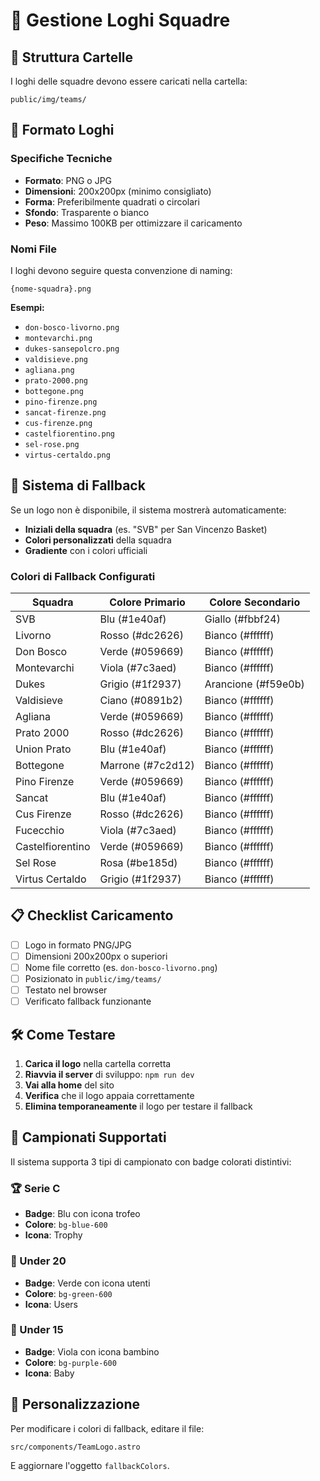 # 🏀 Gestione Loghi Squadre

## 📁 Struttura Cartelle

I loghi delle squadre devono essere caricati nella cartella:
```
public/img/teams/
```

## 🎨 Formato Loghi

### Specifiche Tecniche
- **Formato**: PNG o JPG
- **Dimensioni**: 200x200px (minimo consigliato)
- **Forma**: Preferibilmente quadrati o circolari
- **Sfondo**: Trasparente o bianco
- **Peso**: Massimo 100KB per ottimizzare il caricamento

### Nomi File
I loghi devono seguire questa convenzione di naming:
```
{nome-squadra}.png
```

**Esempi:**
- `don-bosco-livorno.png`
- `montevarchi.png`
- `dukes-sansepolcro.png`
- `valdisieve.png`
- `agliana.png`
- `prato-2000.png`
- `bottegone.png`
- `pino-firenze.png`
- `sancat-firenze.png`
- `cus-firenze.png`
- `castelfiorentino.png`
- `sel-rose.png`
- `virtus-certaldo.png`

## 🔄 Sistema di Fallback

Se un logo non è disponibile, il sistema mostrerà automaticamente:
- **Iniziali della squadra** (es. "SVB" per San Vincenzo Basket)
- **Colori personalizzati** della squadra
- **Gradiente** con i colori ufficiali

### Colori di Fallback Configurati

| Squadra | Colore Primario | Colore Secondario |
|---------|----------------|-------------------|
| SVB | Blu (#1e40af) | Giallo (#fbbf24) |
| Livorno | Rosso (#dc2626) | Bianco (#ffffff) |
| Don Bosco | Verde (#059669) | Bianco (#ffffff) |
| Montevarchi | Viola (#7c3aed) | Bianco (#ffffff) |
| Dukes | Grigio (#1f2937) | Arancione (#f59e0b) |
| Valdisieve | Ciano (#0891b2) | Bianco (#ffffff) |
| Agliana | Verde (#059669) | Bianco (#ffffff) |
| Prato 2000 | Rosso (#dc2626) | Bianco (#ffffff) |
| Union Prato | Blu (#1e40af) | Bianco (#ffffff) |
| Bottegone | Marrone (#7c2d12) | Bianco (#ffffff) |
| Pino Firenze | Verde (#059669) | Bianco (#ffffff) |
| Sancat | Blu (#1e40af) | Bianco (#ffffff) |
| Cus Firenze | Rosso (#dc2626) | Bianco (#ffffff) |
| Fucecchio | Viola (#7c3aed) | Bianco (#ffffff) |
| Castelfiorentino | Verde (#059669) | Bianco (#ffffff) |
| Sel Rose | Rosa (#be185d) | Bianco (#ffffff) |
| Virtus Certaldo | Grigio (#1f2937) | Bianco (#ffffff) |

## 📋 Checklist Caricamento

- [ ] Logo in formato PNG/JPG
- [ ] Dimensioni 200x200px o superiori
- [ ] Nome file corretto (es. `don-bosco-livorno.png`)
- [ ] Posizionato in `public/img/teams/`
- [ ] Testato nel browser
- [ ] Verificato fallback funzionante

## 🛠️ Come Testare

1. **Carica il logo** nella cartella corretta
2. **Riavvia il server** di sviluppo: `npm run dev`
3. **Vai alla home** del sito
4. **Verifica** che il logo appaia correttamente
5. **Elimina temporaneamente** il logo per testare il fallback

## 🎯 Campionati Supportati

Il sistema supporta 3 tipi di campionato con badge colorati distintivi:

### 🏆 Serie C
- **Badge**: Blu con icona trofeo
- **Colore**: `bg-blue-600`
- **Icona**: Trophy

### 👥 Under 20
- **Badge**: Verde con icona utenti
- **Colore**: `bg-green-600`
- **Icona**: Users

### 👶 Under 15
- **Badge**: Viola con icona bambino
- **Colore**: `bg-purple-600`
- **Icona**: Baby

## 🔧 Personalizzazione

Per modificare i colori di fallback, editare il file:
```
src/components/TeamLogo.astro
```

E aggiornare l'oggetto `fallbackColors`. 